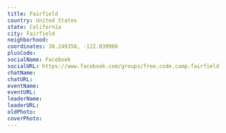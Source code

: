 ```yaml
---
title: Fairfield
country: United States
state: California
city: Fairfield
neighborhood: 
coordinates: 38.249358, -122.039966
plusCode:
socialName: Facebook
socialURL: https://www.facebook.com/groups/free.code.camp.fairfield
chatName:
chatURL:
eventName:
eventURL:
leaderName:
leaderURL:
oldPhoto: 
coverPhoto:
---
```

